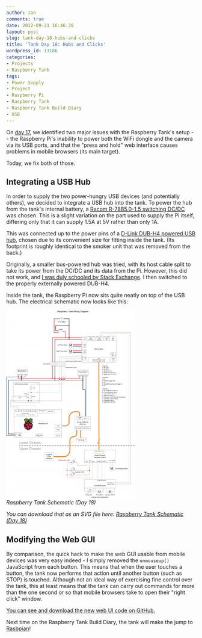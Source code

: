```yaml
---
author: Ian
comments: true
date: 2012-09-21 16:46:39
layout: post
slug: tank-day-18-hubs-and-clicks
title: 'Tank Day 18: Hubs and Clicks'
wordpress_id: 13186
categories:
- Projects
- Raspberry Tank
tags:
- Power Supply
- Project
- Raspberry Pi
- Raspberry Tank
- Raspberry Tank Build Diary
- USB
---
```


On [day 17](../tank-day-17-what-s-missing/), we identified two major issues with the Raspberry Tank's setup -- the Raspberry Pi's inability to power both the WiFi dongle and the camera via its USB ports, and that the "press and hold" web interface causes problems in mobile browsers (its main target).

Today, we fix both of those.

## Integrating a USB Hub

In order to supply the two power-hungry USB devices (and potentially others), we decided to integrate a USB hub into the tank.  To power the hub from the tank's internal battery, a [Recom R-78B5.0-1.5 switching DC/DC](http://uk.rs-online.com/web/p/products/6727155/?cm_mmc=UK-PPC-0212-_-03_Supplier_M-Z-_-Recom_DC_DC_Converters-_-R-78B5.0-1.5) was chosen. This is a slight variation on the part used to supply the Pi itself, differing only that it can supply 1.5A at 5V rather than only 1A.

This was connected up to the power pins of a [D-Link DUB-H4 powered USB hub](http://www.amazon.co.uk/D-Link-DUB-H4-USB-2-0-4-Port/dp/B00006B7DA/ref=sr_1_1?ie=UTF8&qid=1348241939&sr=8-1), chosen due to its convenient size for fitting inside the tank. (Its footprint is roughly identical to the smoker unit that was removed from the back.)

Originally, a smaller bus-powered hub was tried, with its host cable split to take its power from the DC/DC and its data from the Pi.  However, this did not work, and [I was duly schooled by Stack Exchange](http://electronics.stackexchange.com/questions/38335/drawing-100ma-common-ground-for-a-bus-powered-usb-hub). I then switched to the properly externally powered DUB-H4.

Inside the tank, the Raspberry Pi now sits quite neatly on top of the USB hub.  The electrical schematic now looks like this:

[![Raspberry Tank Schematic (Day 18)](/raspberrytank/raspberry-tank-schematic-342x500.png)](/raspberrytank/raspberry-tank-schematic-2.png)<br/>
_Raspberry Tank Schematic (Day 18)_

_You can download that as an SVG file here: [Raspberry Tank Schematic (Day 18)](/raspberrytank/raspberry-tank-schematic-2.svg)_

## Modifying the Web GUI

By comparison, the quick hack to make the web GUI usable from mobile devices was very easy indeed - I simply removed the `onmouseup()` JavaScript from each button.  This means that when the user touches a button, the tank now performs that action until another button (such as STOP) is touched.  Although not an ideal way of exercising fine control over the tank, this at least means that the tank can carry out commands for more than the one second or so that mobile browsers take to open their "right click" window.

[You can see and download the new web UI code on GitHub.](https://github.com/ianrenton/raspberrytank/tree/master/web-ui)

Next time on the Raspberry Tank Build Diary, the tank will make the jump to [Rasbpian](http://www.raspbian.org/)!
